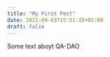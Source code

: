```yaml
---
title: "My First Post"
date: 2021-09-03T15:51:18+01:00
draft: false
---
```


Some text aboyt QA-DAO

